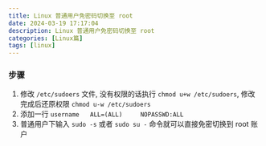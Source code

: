 ```yaml
---
title: Linux 普通用户免密码切换至 root
date: 2024-03-19 17:17:04
description: Linux 普通用户免密码切换至 root
categories: [Linux篇]
tags: [linux]
---
```


<!-- more -->

### 步骤
1. 修改 `/etc/sudoers` 文件, 没有权限的话执行 `chmod u+w /etc/sudoers`, 修改完成后还原权限 `chmod u-w /etc/sudoers`
2. 添加一行 `username   ALL=(ALL)     NOPASSWD:ALL`
3. 普通用户下输入 `sudo -s` 或者 `sudo su -` 命令就可以直接免密切换到 root 账户